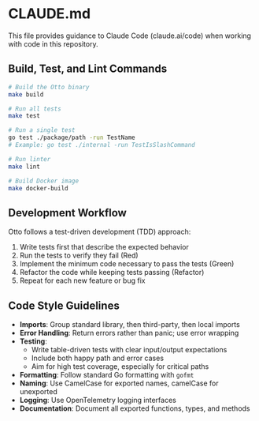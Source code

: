 # CLAUDE.md

This file provides guidance to Claude Code (claude.ai/code) when working with code in this repository.

## Build, Test, and Lint Commands

```bash
# Build the Otto binary
make build

# Run all tests
make test 

# Run a single test
go test ./package/path -run TestName
# Example: go test ./internal -run TestIsSlashCommand

# Run linter
make lint

# Build Docker image
make docker-build
```

## Development Workflow

Otto follows a test-driven development (TDD) approach:

1. Write tests first that describe the expected behavior
2. Run the tests to verify they fail (Red)
3. Implement the minimum code necessary to pass the tests (Green)
4. Refactor the code while keeping tests passing (Refactor)
5. Repeat for each new feature or bug fix

## Code Style Guidelines

- **Imports**: Group standard library, then third-party, then local imports
- **Error Handling**: Return errors rather than panic; use error wrapping
- **Testing**: 
  - Write table-driven tests with clear input/output expectations
  - Include both happy path and error cases
  - Aim for high test coverage, especially for critical paths
- **Formatting**: Follow standard Go formatting with `gofmt`
- **Naming**: Use CamelCase for exported names, camelCase for unexported
- **Logging**: Use OpenTelemetry logging interfaces
- **Documentation**: Document all exported functions, types, and methods